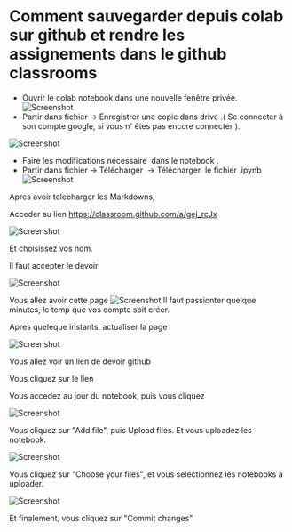 # Comment sauvegarder depuis colab sur github et rendre les assignements dans le github classrooms

-   Ouvrir le colab notebook dans une nouvelle fenêtre privée.
![Screenshot](images/image.png "S1")
-   Partir dans fichier -> Enregistrer une copie dans drive .( Se connecter à son compte google, si vous n' êtes pas encore connecter ).

![Screenshot](images/1.png "S1")
-   Faire les modifications nécessaire  dans le notebook .
-   Partir dans fichier -> Télécharger  -> Télécharger  le fichier .ipynb
![Screenshot](images/2.png "S2")



Apres avoir telecharger les Markdowns, 

Acceder au lien https://classroom.github.com/a/gej_rcJx

![Screenshot](images/3.png "S1")

Et choisissez vos nom.

Il faut accepter le devoir

![Screenshot](images/4.png "S1")


Vous allez avoir cette page
![Screenshot](images/5.png "S1")
Il faut passionter quelque minutes, le temp que vos compte soit créer.

Apres queleque instants, actualiser la page

![Screenshot](images/6.png "S1")

Vous allez voir un lien de devoir github

Vous cliquez sur le lien

Vous accedez au jour du notebook, puis vous cliquez 

![Screenshot](images/8.png "S1")

Vous cliquez sur "Add file", puis Upload files.
Et vous uploadez les notebook.

![Screenshot](images/9.png "S1")

Vous cliquez sur "Choose your files", et vous selectionnez les notebooks à uploader.

![Screenshot](images/10.png "S1")

Et finalement, vous cliquez sur "Commit changes"
